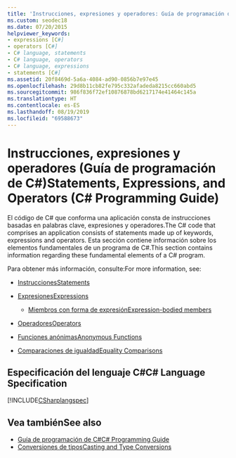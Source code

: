 ```yaml
---
title: 'Instrucciones, expresiones y operadores: Guía de programación de C#'
ms.custom: seodec18
ms.date: 07/20/2015
helpviewer_keywords:
- expressions [C#]
- operators [C#]
- C# language, statements
- C# language, operators
- C# language, expressions
- statements [C#]
ms.assetid: 20f8469d-5a6a-4084-ad90-0856b7e97e45
ms.openlocfilehash: 29d8b11cb82fe795c332afadeda8215cc660abd5
ms.sourcegitcommit: 986f836f72ef10876878bd6217174e41464c145a
ms.translationtype: HT
ms.contentlocale: es-ES
ms.lasthandoff: 08/19/2019
ms.locfileid: "69588673"
---
```

# <a name="statements-expressions-and-operators-c-programming-guide"></a><span data-ttu-id="4a151-102">Instrucciones, expresiones y operadores (Guía de programación de C#)</span><span class="sxs-lookup"><span data-stu-id="4a151-102">Statements, Expressions, and Operators (C# Programming Guide)</span></span>

<span data-ttu-id="4a151-103">El código de C# que conforma una aplicación consta de instrucciones basadas en palabras clave, expresiones y operadores.</span><span class="sxs-lookup"><span data-stu-id="4a151-103">The C# code that comprises an application consists of statements made up of keywords, expressions and operators.</span></span> <span data-ttu-id="4a151-104">Esta sección contiene información sobre los elementos fundamentales de un programa de C#.</span><span class="sxs-lookup"><span data-stu-id="4a151-104">This section contains information regarding these fundamental elements of a C# program.</span></span>

 <span data-ttu-id="4a151-105">Para obtener más información, consulte:</span><span class="sxs-lookup"><span data-stu-id="4a151-105">For more information, see:</span></span>

- [<span data-ttu-id="4a151-106">Instrucciones</span><span class="sxs-lookup"><span data-stu-id="4a151-106">Statements</span></span>](statements.md)

- [<span data-ttu-id="4a151-107">Expresiones</span><span class="sxs-lookup"><span data-stu-id="4a151-107">Expressions</span></span>](expressions.md)

  - [<span data-ttu-id="4a151-108">Miembros con forma de expresión</span><span class="sxs-lookup"><span data-stu-id="4a151-108">Expression-bodied members</span></span>](expression-bodied-members.md)

- [<span data-ttu-id="4a151-109">Operadores</span><span class="sxs-lookup"><span data-stu-id="4a151-109">Operators</span></span>](operators.md)

- [<span data-ttu-id="4a151-110">Funciones anónimas</span><span class="sxs-lookup"><span data-stu-id="4a151-110">Anonymous Functions</span></span>](anonymous-functions.md)

- [<span data-ttu-id="4a151-111">Comparaciones de igualdad</span><span class="sxs-lookup"><span data-stu-id="4a151-111">Equality Comparisons</span></span>](equality-comparisons.md)

## <a name="c-language-specification"></a><span data-ttu-id="4a151-112">Especificación del lenguaje C#</span><span class="sxs-lookup"><span data-stu-id="4a151-112">C# Language Specification</span></span>

[!INCLUDE[CSharplangspec](~/includes/csharplangspec-md.md)]

## <a name="see-also"></a><span data-ttu-id="4a151-113">Vea también</span><span class="sxs-lookup"><span data-stu-id="4a151-113">See also</span></span>

- [<span data-ttu-id="4a151-114">Guía de programación de C#</span><span class="sxs-lookup"><span data-stu-id="4a151-114">C# Programming Guide</span></span>](../index.md)
- [<span data-ttu-id="4a151-115">Conversiones de tipos</span><span class="sxs-lookup"><span data-stu-id="4a151-115">Casting and Type Conversions</span></span>](../types/casting-and-type-conversions.md)
